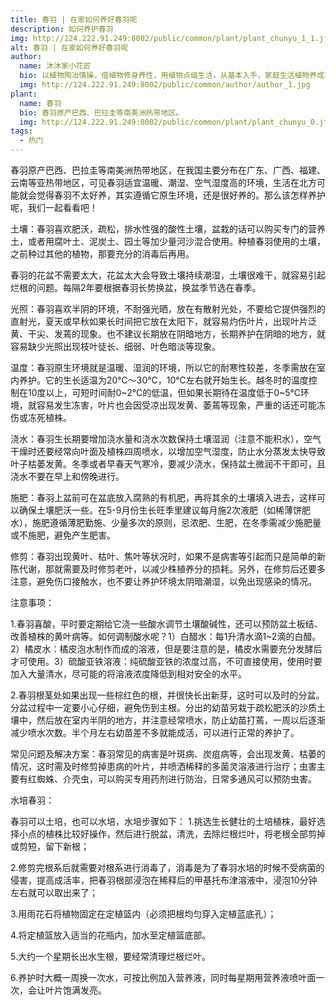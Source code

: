 ```yaml
---
title: 春羽 | 在家如何养好春羽呢
description: 如何养护春羽
img: http://124.222.91.249:8002/public/common/plant/plant_chunyu_1_1.jfif
alt: 春羽 | 在家如何养好春羽呢
author: 
  name: 沐沐家小花匠
  bio: 以植物陶冶情操，借植物修身养性，用植物点缀生活，从基本入手，家庭生活植物养成攻略。
  img: http://124.222.91.249:8002/public/common/author/author_1.jpg
plant: 
  name: 春羽
  bio: 春羽原产巴西、巴拉圭等南美洲热带地区。
  img: http://124.222.91.249:8002/public/common/plant/plant_chunyu_0.jfif
tags: 
  - 热门
---
```

<!-- ## 春羽 | 在家如何养好春羽呢 -->

春羽原产巴西、巴拉圭等南美洲热带地区，在我国主要分布在广东、广西、福建、云南等亚热带地区，可见春羽适宜温暖、潮湿、空气湿度高的环境，生活在北方可能就会觉得春羽不太好养，其实遵循它原生环境，还是很好养的。那么该怎样养护呢，我们一起看看吧！

土壤：春羽喜欢肥沃，疏松，排水性强的酸性土壤，盆栽的话可以购买专门的营养土，或者用腐叶土、泥炭土、园土等加少量河沙混合使用。种植春羽使用的土壤，之前种过其他的植物，那要充分的消毒后再用。

春羽的花盆不需要太大，花盆太大会导致土壤持续潮湿，土壤很难干，就容易引起烂根的问题。每隔2年要根据春羽长势换盆，换盆季节选在春季。

光照：春羽喜欢半阴的环境，不耐强光晒，放在有散射光处，不要给它提供强烈的直射光，夏天或早秋如果长时间把它放在太阳下，就容易灼伤叶片，出现叶片泛黄、干尖、发蔫的现象。也不建议长期放在阴暗地方，长期养护在阴暗的地方，就容易缺少光照出现枝叶徒长、细弱、叶色暗淡等现象。

温度：春羽原生环境就是温暖、湿润的环境，所以它的耐寒性较差，冬季需放在室内养护。它的生长适温为20℃～30℃，10℃左右就开始生长。越冬时的温度控制在10度以上，可短时间耐0~2℃的低温，但如果长期待在温度低于0~5℃环境，就容易发生冻害，叶片也会因受凉出现发黄、萎蔫等现象，严重的话还可能冻伤或冻死植株。

浇水：春羽生长期要增加浇水量和浇水次数保持土壤湿润（注意不能积水），空气干燥时还要经常向叶面及植株四周喷水，以增加空气湿度，防止水分蒸发太快导致叶子枯萎发黄。冬季或者早春天气寒冷，要减少浇水，保持盆土微润不干即可，且浇水不要在早上和傍晚进行。

施肥：春羽上盆前可在盆底放入腐熟的有机肥，再将其余的土壤填入进去，这样可以确保土壤肥沃一些。在5-9月份生长旺季里建议每月施2次液肥（如稀薄饼肥水），施肥遵循薄肥勤施、少量多次的原则，忌浓肥、生肥，在冬季需减少施肥量或不施肥，避免产生肥害。

修剪：春羽出现黄叶、枯叶、焦叶等状况时，如果不是病害等引起而只是简单的新陈代谢，那就需要及时修剪老叶，以减少株植养分的损耗。另外，在修剪后还要多注意，避免伤口接触水，也不要让养护环境太阴暗潮湿，以免出现感染的情况。

注意事项：

1.春羽喜酸，平时要定期给它浇一些酸水调节土壤酸碱性，还可以预防盆土板结、改善植株的黄叶病等。如何调制酸水呢？1）白醋水：每1升清水滴1~2滴的白醋。2）橘皮水：橘皮泡水制作而成的溶液，但是要注意的是，橘皮水需要充分发酵后才可使用。3）硫酸亚铁溶液：纯硫酸亚铁的浓度过高，不可直接使用，使用时要加入大量清水，尽可能的将溶液浓度降低到相对安全的水平。

2.春羽根茎处如果出现一些棕红色的根，并很快长出新芽，这时可以及时的分盆。分盆过程中一定要小心仔细，避免伤到主根。分出的幼苗另栽于疏松肥沃的沙质土壤中，然后放在室内半阴的地方，并注意经常喷水，防止幼苗打蔫，一周以后逐渐减少喷水次数。半个月左右幼苗差不多就能成活，可以进行正常的养护了。

常见问题及解决方案：春羽常见的病害是叶斑病、炭疽病等，会出现发黄、枯萎的情况，这时需及时修剪掉患病的叶片，并喷洒稀释的多菌灵溶液进行治疗；虫害主要有红蜘蛛、介壳虫，可以购买专用药剂进行防治，日常多通风可以预防虫害。

水培春羽：

春羽可以土培，也可以水培，水培步骤如下：
1.挑选生长健壮的土培植株，最好选择小点的植株比较好操作，然后进行脱盆，清洗，去除烂根烂叶，将老根全部剪掉或剪短，留下新根；

2.修剪完根系后就需要对根系进行消毒了，消毒是为了春羽水培的时候不受病菌的侵害，提高成活率，把春羽根部浸泡在稀释后的甲基托布津溶液中，浸泡10分钟左右就可以取出来了；

3.用雨花石将植物固定在定植篮内（必须把根均匀穿入定植蓝底孔）；

4.将定植篮放入适当的花瓶内，加水至定植篮底部。

5.大约一个星期长出水生根，要经常清理烂根烂叶。

6.养护时大概一周换一次水，可按比例加入营养液，同时每星期用营养液喷叶面一次，会让叶片饱满发亮。
